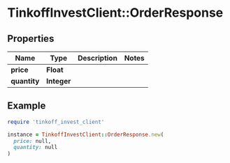 # TinkoffInvestClient::OrderResponse

## Properties

| Name | Type | Description | Notes |
| ---- | ---- | ----------- | ----- |
| **price** | **Float** |  |  |
| **quantity** | **Integer** |  |  |

## Example

```ruby
require 'tinkoff_invest_client'

instance = TinkoffInvestClient::OrderResponse.new(
  price: null,
  quantity: null
)
```

